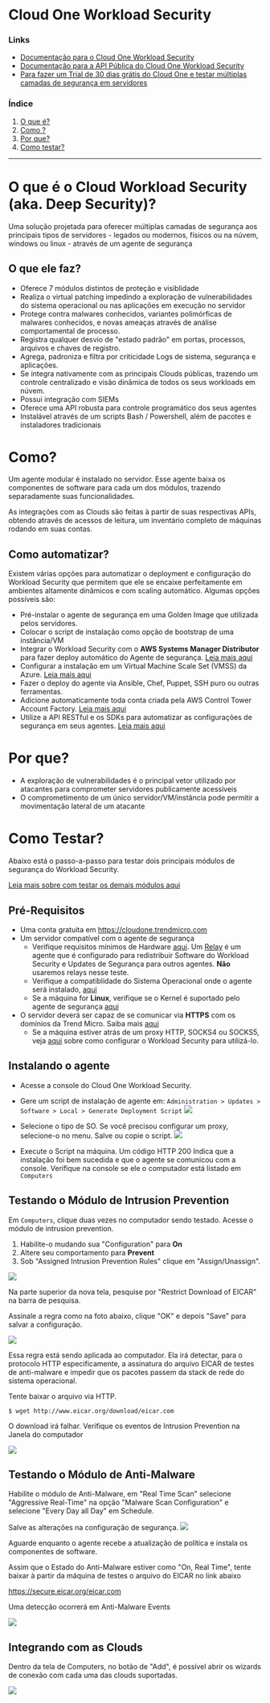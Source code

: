 # Cloud One Workload Security
### Links
- [Documentação para o Cloud One Workload Security](https://cloudone.trendmicro.com/docs/workload-security/)
- [Documentação para a API Pública do Cloud One Workload Security](https://cloudone.trendmicro.com/docs/workload-security/api-reference/)
- [Para fazer um Trial de 30 dias grátis do Cloud One e testar múltiplas camadas de segurança em servidores](https://cloudone.trendmicro.com/)

### Índice
1. [O que é?](#what)
2. [Como ?](#how)
3. [Por que?](#why)
4. [Como testar?](#testing)

---
# O que é o Cloud Workload Security (aka. Deep Security)? <a name="what"></a>
Uma solução projetada para oferecer múltiplas camadas de segurança aos principais tipos de servidores - legados ou modernos, físicos ou na núvem, windows ou linux - através de um agente de segurança

## O que ele faz?
- Oferece 7 módulos distintos de proteção e visiblidade
- Realiza o virtual patching impedindo a exploração de vulnerabilidades do sistema operacional ou nas aplicações em execução no servidor
- Protege contra malwares conhecidos, variantes polimórficas de malwares conhecidos, e novas ameaças através de análise comportamental de processo.
- Registra qualquer desvio de "estado padrão" em portas, processos, arquivos e chaves de registro.
- Agrega, padroniza e filtra por criticidade Logs de sistema, segurança e aplicações. 
- Se integra nativamente com as principais Clouds públicas, trazendo um controle centralizado e visão dinâmica de todos os seus workloads em núvem.
- Possui integração com SIEMs
- Oferece uma API robusta para controle programático dos seus agentes
- Instalável através de um scripts Bash / Powershell, além de pacotes e instaladores tradicionais

# Como? <a name="how"></a>

Um agente modular é instalado no servidor. Esse agente baixa os componentes de software para cada um dos módulos, trazendo separadamente suas funcionalidades. 

As integrações com as Clouds são feitas à partir de suas respectivas APIs, obtendo através de acessos de leitura, um inventário completo de máquinas rodando em suas contas. 

## Como automatizar?
Existem várias opções para automatizar o deployment e configuração do Workload Security que permitem que ele se encaixe perfeitamente em ambientes altamente dinâmicos e com scaling automático. Algumas opções possíveis são:

- Pré-instalar o agente de segurança em uma Golden Image que utilizada pelos servidores. 
- Colocar o script de instalação como opção de bootstrap de uma instância/VM
- Integrar o Workload Security com o **AWS Systems Manager Distributor** para fazer deploy automático do Agente de segurança. [Leia mais aqui](https://cloudone.trendmicro.com/docs/workload-security/aws-systems-manager/)
- Configurar a instalação em um Virtual Machine Scale Set (VMSS) da Azure. [Leia mais aqui](https://cloudone.trendmicro.com/docs/workload-security/azure-vmss/)
- Fazer o deploy do agente via Ansible, Chef, Puppet, SSH puro ou outras ferramentas.
- Adicione automaticamente toda conta criada pela AWS Control Tower Account Factory. [Leia mais aqui](https://cloudone.trendmicro.com/docs/workload-security/aws-control-tower/)
- Utilize a API RESTful e os SDKs para automatizar as configurações de segurança em seus agentes. [Leia mais aqui](https://cloudone.trendmicro.com/docs/workload-security/api-first-steps/)

# Por que? <a name="why"></a>

- A exploração de vulnerabilidades é o principal vetor utilizado por atacantes para comprometer servidores publicamente acessíveis
- O comprometimento de um único servidor/VM/instância pode permitir a movimentação lateral de um atacante 
 
# Como Testar? <a name="testing"></a>
Abaixo está o passo-a-passo para testar dois principais módulos de segurança do Workload Security. 

[Leia mais sobre com testar os demais módulos aqui](https://success.trendmicro.com/solution/1098449-testing-the-deep-security-modules)



## Pré-Requisitos
- Uma conta gratuita em https://cloudone.trendmicro.com 
- Um servidor compatível com o agente de segurança
  - Verifique requisitos mínimos de Hardware [aqui](https://cloudone.trendmicro.com/docs/workload-security/sizing/). Um [Relay](https://cloudone.trendmicro.com/docs/workload-security/relay-quick/) é um agente que é configurado para redistribuir Software do Workload Security e Updates de Segurança para outros agentes. **Não** usaremos relays nesse teste.
  - Verifique a compatiblidade do Sistema Operacional onde o agente será instalado, [aqui](https://cloudone.trendmicro.com/docs/workload-security/agent-compatibility/)
  - Se a máquina for **Linux**, verifique se o Kernel é suportado pelo agente de segurança [aqui](https://cloudone.trendmicro.com/docs/workload-security/agent-linux-kernel-support/)
- O servidor deverá ser capaz de se comunicar via **HTTPS** com os domínios da Trend Micro. Saiba mais [aqui](https://cloudone.trendmicro.com/docs/workload-security/communication-ports-urls-ip/)
  - Se a máquina estiver atrás de um proxy HTTP, SOCKS4 ou SOCKS5, veja [aqui](https://cloudone.trendmicro.com/docs/workload-security/proxy-set-up/#Register) sobre como configurar o Workload Security para utilizá-lo.

## Instalando o agente

- Acesse a console do Cloud One Workload Security. 
- Gere um script de instalação de agente em: `Administration > Updates > Software > Local > Generate Deployment Script`
![](software.png)

- Selecione o tipo de SO. Se você precisou configurar um proxy, selecione-o no menu. Salve ou copie o script.
![](script.png)

- Execute o Script na máquina. Um código HTTP 200 Indica que a instalação foi bem sucedida e que o agente se comunicou com a console. Verifique na console se ele o computador está listado em `Computers`

## Testando o Módulo de Intrusion Prevention

Em `Computers`, clique duas vezes no computador sendo testado. Acesse o módulo de intrusion prevention. 
1. Habilite-o mudando sua "Configuration" para **On**  
2. Altere seu comportamento para **Prevent**
3. Sob "Assigned Intrusion Prevention Rules" clique em "Assign/Unassign".

![](ips.png)

Na parte superior da nova tela, pesquise por "Restrict Download of EICAR" na barra de pesquisa.

Assinale a regra como na foto abaixo, clique "OK" e depois "Save" para salvar a configuração.

![](ips_rules.png)

Essa regra está sendo aplicada ao computador. Ela irá detectar, para o protocolo HTTP especificamente, a assinatura do arquivo EICAR de testes de anti-malware e impedir que os pacotes passem da stack de rede do sistema operacional. 

Tente baixar o arquivo via HTTP.

    $ wget http://www.eicar.org/download/eicar.com


O download irá falhar. Verifique os eventos de Intrusion Prevention na Janela do computador

![](ips_ev.png)

## Testando o Módulo de Anti-Malware

Habilite o módulo de Anti-Malware, em "Real Time Scan" selecione "Aggressive Real-Time" na opção "Malware Scan Configuration" e selecione "Every Day all Day" em Schedule.

Salve as alterações na configuração de segurança.
![](am.png)

Aguarde enquanto o agente recebe a atualização de política e instala os componentes de software. 

Assim que o Estado do Anti-Malware estiver como "On, Real Time", tente baixar à partir da máquina de testes o arquivo do EICAR no link abaixo

https://secure.eicar.org/eicar.com

Uma detecção ocorrerá em Anti-Malware Events

![](am_ev.png)

## Integrando com as Clouds
Dentro da tela de Computers, no botão de "Add", é possível abrir os wizards de conexão com cada uma das clouds suportadas. 

![](connector.png)
